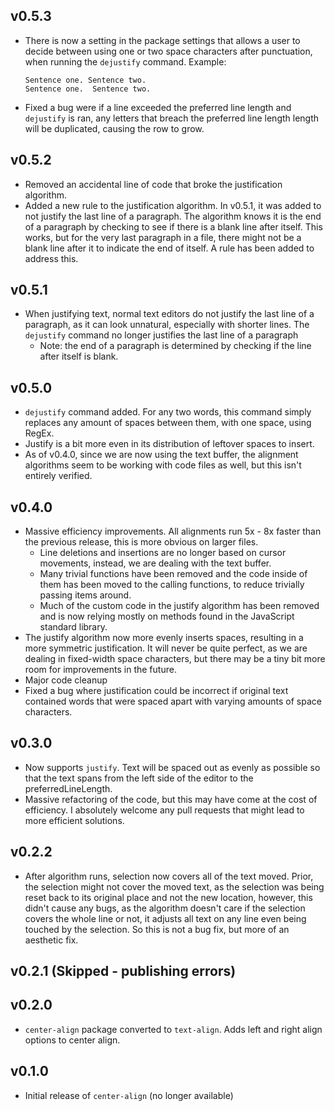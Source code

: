 ## v0.5.3
- There is now a setting in the package settings that allows a user to decide
  between using one or two space characters after punctuation, when running the
  `dejustify` command.  Example:

  ```text
  Sentence one. Sentence two.
  Sentence one.  Sentence two.
  ```
- Fixed a bug were if a line exceeded the preferred line length and `dejustify`
  is ran, any letters that breach the preferred line length length will be
  duplicated, causing the row to grow.

## v0.5.2
- Removed an accidental line of code that broke the justification algorithm.
- Added a new rule to the justification algorithm.  In v0.5.1, it was added to
  not justify the last line of a paragraph.  The algorithm knows it is the end
  of a paragraph by checking to see if there is a blank line after itself. This
  works, but for the very last paragraph in a file, there might not be a blank
  line after it to indicate the end of itself.  A rule has been added to address
  this.

## v0.5.1
- When justifying text, normal text editors do not justify the last line of a
  paragraph, as it can look unnatural, especially with shorter lines.  The
  `dejustify` command no longer justifies the last line of a paragraph
    - Note: the end of a paragraph is determined by checking if the line after
      itself is blank.

## v0.5.0
- `dejustify` command added.  For any two words, this command simply replaces
  any amount of spaces between them, with one space, using RegEx.
- Justify is a bit more even in its distribution of leftover spaces to insert.
- As of v0.4.0, since we are now using the text buffer, the alignment algorithms
  seem to be working with code files as well, but this isn't entirely verified.

## v0.4.0
- Massive efficiency improvements.  All alignments run 5x - 8x faster than the
  previous release, this is more obvious on larger files.
    - Line deletions and insertions are no longer based on cursor movements,
      instead, we are dealing with the text buffer.  
    - Many trivial functions have been removed and the code inside of them has
      been moved to the calling functions, to reduce trivially passing items
      around.
    - Much of the custom code in the justify algorithm has been removed and is
      now relying mostly on methods found in the JavaScript standard library.
- The justify algorithm now more evenly inserts spaces, resulting in a more
  symmetric justification.  It will never be quite perfect, as we are dealing in
  fixed-width space characters, but there may be a tiny bit more room for
  improvements in the future.
- Major code cleanup
- Fixed a bug where justification could be incorrect if original text contained
  words that were spaced apart with varying amounts of space characters.

## v0.3.0

- Now supports `justify`.  Text will be spaced out as evenly as possible so that
  the text spans from the left side of the editor to the preferredLineLength.
- Massive refactoring of the code, but this may have come at the cost of
  efficiency.  I absolutely welcome any pull requests that might lead to more
  efficient solutions.

## v0.2.2

- After algorithm runs, selection now covers all of the text moved.  Prior, the
  selection might not cover the moved text, as the selection was being reset
  back to its original place and not the new location, however, this didn't
  cause any bugs, as the algorithm doesn't care if the selection covers the
  whole line or not, it adjusts all text on any line even being touched by the
  selection.  So this is not a bug fix, but more of an aesthetic fix.

## v0.2.1 (Skipped - publishing errors)

## v0.2.0

- `center-align` package converted to `text-align`.  Adds left and right align
  options to center align.

## v0.1.0

- Initial release of `center-align` (no longer available)
